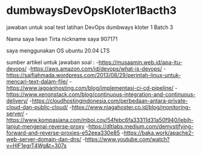 # dumbwaysDevOpsKloter1Bacth3
jawaban untuk soal test latihan DevOps dumbways kloter 1 Batch 3 

Nama saya Iwan Tirta
nickname saya 907171

saya menggunakan OS ubuntu 20.04 LTS

sumber artikel untuk jawaban soal :
-https://musaamin.web.id/apa-itu-devops/
-https://aws.amazon.com/id/devops/what-is-devops/
-https://saifiahmada.wordpress.com/2013/08/29/perintah-linux-untuk-mencari-text-dalam-file/
-https://www.jagoanhosting.com/blog/implementasi-ci-cd-pipeline/
-https://www.xenonstack.com/blog/continuous-integration-and-continuous-delivery/
-https://cloudhostingindonesia.com/perbedaan-antara-private-cloud-dan-public-cloud/
-https://www.niagahoster.co.id/blog/monitoring-server/
-https://www.kompasiana.com/mboi.coy/54febc6fa33311d31a50f940/lebih-lanjut-mengenai-reverse-proxy
-https://dltlabs.medium.com/demystifying-forward-and-reverse-proxies-e52eea330e85
-https://baka.work/apache2-web-server-domain-dan-dns/
-https://www.youtube.com/watch?v=HlF1egrT4Wg&t=307s
